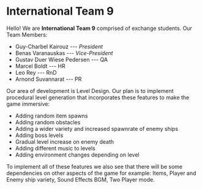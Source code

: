 # International Team 9
Hello!  We are **International Team 9** comprised of exchange
students.  Our Team Members:
- Guy-Charbel Kairouz --- *President*
 - Benas Varanauskas --- *Vice-President*
 - Gustav Duer Wiese Pedersen --- QA
 - Marcel Boldt --- HR 
 - Leo Rey --- RnD
 - Arnond Suvannarat --- PR

Our area of development is Level Design. Our plan is to implement
procedural level generation that incorporates these features to
make the game immersive:

 - Adding random item spawns
 - Adding random obstacles
 - Adding a wider variety and increased spawnrate of enemy ships
 - Adding boss levels
 - Gradual level increase on enemy death
 - Adding different music to levels
 - Adding environment changes depending on level

To implement all of these features we also see that there will be
some dependencies on other aspects of the game for example:
Items, Player and Enemy ship variety, Sound Effects BGM, Two
Player mode.


